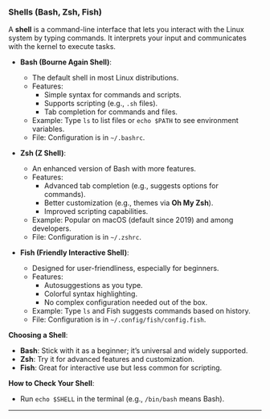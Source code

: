 

### Shells (Bash, Zsh, Fish)

A **shell** is a command-line interface that lets you interact with the Linux system by typing commands. It interprets your input and communicates with the kernel to execute tasks.

- **Bash (Bourne Again Shell)**:
  - The default shell in most Linux distributions.
  - Features:
    - Simple syntax for commands and scripts.
    - Supports scripting (e.g., `.sh` files).
    - Tab completion for commands and files.
  - Example: Type `ls` to list files or `echo $PATH` to see environment variables.
  - File: Configuration is in `~/.bashrc`.

- **Zsh (Z Shell)**:
  - An enhanced version of Bash with more features.
  - Features:
    - Advanced tab completion (e.g., suggests options for commands).
    - Better customization (e.g., themes via **Oh My Zsh**).
    - Improved scripting capabilities.
  - Example: Popular on macOS (default since 2019) and among developers.
  - File: Configuration is in `~/.zshrc`.

- **Fish (Friendly Interactive Shell)**:
  - Designed for user-friendliness, especially for beginners.
  - Features:
    - Autosuggestions as you type.
    - Colorful syntax highlighting.
    - No complex configuration needed out of the box.
  - Example: Type `ls` and Fish suggests commands based on history.
  - File: Configuration is in `~/.config/fish/config.fish`.

**Choosing a Shell**:
- **Bash**: Stick with it as a beginner; it’s universal and widely supported.
- **Zsh**: Try it for advanced features and customization.
- **Fish**: Great for interactive use but less common for scripting.

**How to Check Your Shell**:
- Run `echo $SHELL` in the terminal (e.g., `/bin/bash` means Bash).

---
